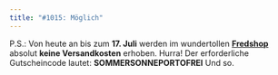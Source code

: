 ```yaml
---
title: "#1015: Möglich"
---
```


P.S.: 
Von heute an bis zum <strong>17. Juli</strong> werden im wundertollen <a href="http://fredshop.spreadshirt.net/"><strong>Fredshop</strong></a> absolut <strong>keine Versandkosten</strong> erhoben. Hurra!
Der erforderliche Gutscheincode lautet:
<strong>SOMMERSONNEPORTOFREI</strong>
Und so.

